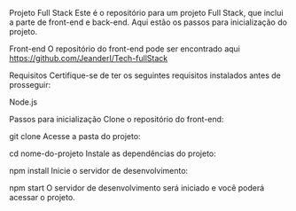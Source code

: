 

Projeto Full Stack
Este é o repositório para um projeto Full Stack, que inclui a parte de front-end e back-end. Aqui estão os passos para inicialização do projeto.

Front-end
O repositório do front-end pode ser encontrado aqui https://github.com/JeanderI/Tech-fullStack

Requisitos
Certifique-se de ter os seguintes requisitos instalados antes de prosseguir:

Node.js

Passos para inicialização
Clone o repositório do front-end:


git clone <link-do-repositorio>
Acesse a pasta do projeto:


cd nome-do-projeto
Instale as dependências do projeto:


npm install
Inicie o servidor de desenvolvimento:


npm start
O servidor de desenvolvimento será iniciado e você poderá acessar o projeto.
